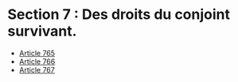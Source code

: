 # Section 7 : Des droits du conjoint survivant.

- [Article 765](article-765.md)
- [Article 766](article-766.md)
- [Article 767](article-767.md)
